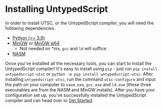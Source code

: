 # Installing UntypedScript

In order to install UTSC, or the UntypedScript compiler, you will need the following dependencies:
- [Python (>= 3.9)](https://www.python.org/downloads/)
- [MinGW](https://sourceforge.net/projects/mingw/files/latest/download) or [MinGW w64](https://www.mingw-w64.org/downloads/)
    - Not needed on *nix, `gcc` and `ld` will suffice
- [NASM](https://www.nasm.us/)

Once you've installed all the necessary tools, you can start to install the UntypedScript compiler! It's easy to install using `pip` - just run `pip install untypedscript-utsc` or `python -m pip install untypedscript-utsc`. After installing `untypedscript-utsc`, run the command `utsc-configure` and input the path on your computer to `nasm.exe`, `gcc.exe` and `ld.exe` (these three executables are from the NASM and MinGW installs). After you have your configuration set up, you've successfully installed the UntypedScript compiler and can head over to [Get Started](getstarted.md#get-started).